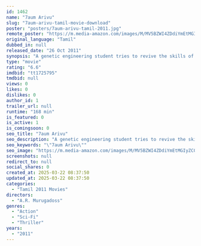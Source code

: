 ```yaml
---
id: 1462
name: "7aum Arivu"
slug: "7aum-arivu-tamil-movie-download"
poster: "posters/7aum-arivu-tamil-2011.jpg"
remote_poster: "https://m.media-amazon.com/images/M/MV5BZWI4ZDdiYmEtMGIyZC00NDBjLTkxODktZTYwZmFmMGExMzZlXkEyXkFqcGc@._V1_SX300.jpg"
original_language: "Tamil"
dubbed_in: null
released_date: "26 Oct 2011"
synopsis: "A genetic engineering student tries to revive the skills of a past legend and use them to save India from a deadly virus attack orchestrated by China."
type: "movie"
rating: "6.6"
imdbid: "tt1725795"
tmdbid: null
views: 0
likes: 0
dislikes: 0
author_id: 1
trailer_url: null
runtime: "168 min"
is_featured: 0
is_active: 1
is_comingsoon: 0
seo_title: "7aum Arivu"
seo_description: "A genetic engineering student tries to revive the skills of a past legend and use them to save India from a deadly virus attack orchestrated by China."
seo_keywords: "\"7aum Arivu\""
seo_image: "https://m.media-amazon.com/images/M/MV5BZWI4ZDdiYmEtMGIyZC00NDBjLTkxODktZTYwZmFmMGExMzZlXkEyXkFqcGc@._V1_SX300.jpg"
screenshots: null
redirect_to: null
social_shares: 0
created_at: 2025-03-22 08:37:50
updated_at: 2025-03-22 08:37:50
categories:
  - "Tamil 2011 Movies"
directors:
  - "A.R. Murugadoss"
genres:
  - "Action"
  - "Sci-Fi"
  - "Thriller"
years:
  - "2011"
---
```

